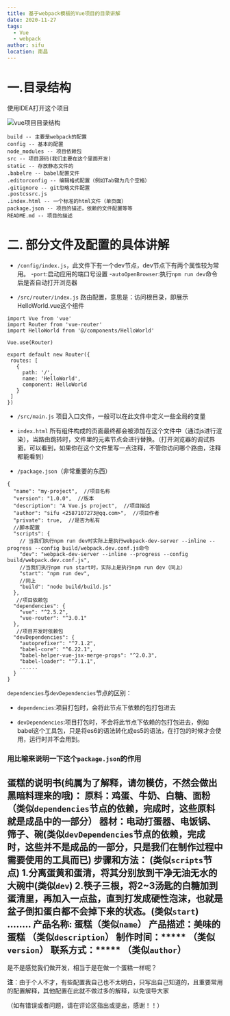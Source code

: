 ```yaml
---
title: 基于webpack模板的Vue项目的目录讲解
date: 2020-11-27
tags: 
  - Vue
  - webpack
author: sifu
location: 南昌
---
```


# 一.目录结构
使用IDEA打开这个项目

![vue项目目录结构](http://upload-images.jianshu.io/upload_images/5011280-3893187b174c062f.png?imageMogr2/auto-orient/strip%7CimageView2/2/w/1240)

```
build -- 主要是webpack的配置
config -- 基本的配置
node_modules -- 项目依赖包
src -- 项目源码(我们主要在这个里面开发)
static -- 存放静态文件的
.babelre -- babel配置文件
.editorconfig -- 编辑格式配置（例如Tab键为几个空格）
.gitignore -- git忽略文件配置
.postcssrc.js
.index.html -- 一个标准的html文件（单页面）
package.json -- 项目的描述，依赖的文件配置等等
README.md -- 项目的描述
```
# 二. 部分文件及配置的具体讲解
- `/config/index.js`，此文件下有一个dev节点，dev节点下有两个属性较为常用。
-`port`:启动应用的端口号设置
-`autoOpenBrowser`:执行`npm run dev`命令后是否自动打开浏览器

- `/src/router/index.js`
路由配置，意思是：访问根目录，即展示HelloWorld.vue这个组件
 ```
import Vue from 'vue'
import Router from 'vue-router'
import HelloWorld from '@/components/HelloWorld'

Vue.use(Router)

export default new Router({
  routes: [
    {
      path: '/',
      name: 'HelloWorld',
      component: HelloWorld
    }
  ]
})

```
- `/src/main.js` 项目入口文件，一般可以在此文件中定义一些全局的变量

- `index.html` 所有组件构成的页面最终都会被添加在这个文件中（通过js进行渲染），当路由跳转时，文件里的元素节点会进行替换。（打开浏览器的调试界面，可以看到，如果你在这个文件里写一点注释，不管你访问哪个路由，注释都能看到）

- `/package.json`（非常重要的东西）
```
{
  "name": "my-project",  //项目名称
  "version": "1.0.0",  //版本
  "description": "A Vue.js project",  //项目描述
  "author": "sifu <2587107273@qq.com>",  //项目作者
  "private": true,  //是否为私有
  //脚本配置
  "scripts": {
    // 当我们执行npm run dev时实际上是执行webpack-dev-server --inline --progress --config build/webpack.dev.conf.js命令
    "dev": "webpack-dev-server --inline --progress --config build/webpack.dev.conf.js",
    //当我们执行npm run start时，实际上是执行npm run dev（同上）
    "start": "npm run dev",
    //同上
    "build": "node build/build.js"
  },
   //项目依赖包
  "dependencies": {
    "vue": "^2.5.2",
    "vue-router": "^3.0.1"
  },
   //项目开发时依赖包
  "devDependencies": {
    "autoprefixer": "^7.1.2",
    "babel-core": "^6.22.1",
    "babel-helper-vue-jsx-merge-props": "^2.0.3",
    "babel-loader": "^7.1.1",
    ......
  }
}
```

`dependencies`与`devDependencies`节点的区别：
- `dependencies`:项目打包时，会将此节点下依赖的包打包进去

- `devDependencies`:项目打包时，不会将此节点下依赖的包打包进去，例如babel这个工具包，只是将es6的语法转化成es5的语法，在打包的时候才会使用，运行时并不会用到。

### 用比喻来说明一下这个`package.json`的作用
**蛋糕的说明书**(纯属为了解释，请勿模仿，不然会做出黑暗料理来的哦)：
**原料**：鸡蛋、牛奶、白糖、面粉 （类似`dependencies`节点的依赖，完成时，这些原料就是成品中的一部分）
**器材**：电动打蛋器、电饭锅、筛子、碗(类似`devDependencies`节点的依赖，完成时，这些并不是成品的一部分，只是我们在制作过程中需要使用的工具而已)
**步骤和方法**： (类似`scripts`节点)
1.分离蛋黄和蛋清，将其分别放到干净无油无水的大碗中(类似`dev`)
2.筷子三根，将2~3汤匙的白糖加到蛋清里，再加入一点盐，直到打发成硬性泡沫，也就是盆子倒扣蛋白都不会掉下来的状态。(类似`start`)
........
**产品名称**: 蛋糕（类似`name`）
**产品描述**：美味的蛋糕 （类似`description`）
**制作时间**：***** （类似`version`）
**联系方式**：***** （类似`author`）
-----
是不是感觉我们做开发，相当于是在做一个蛋糕一样呢？

**注**：由于个人不才，有些配置我自己也不太明白，只写出自己知道的，且重要常用的配置解释，其他配置在此就不做过多的解释，以免误导大家

（如有错误或者问题，请在评论区指出或提出，感谢！！）







